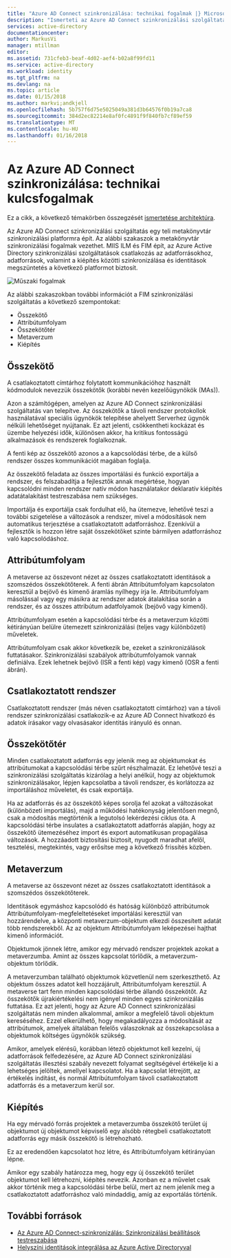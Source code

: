 ```yaml
---
title: "Azure AD Connect szinkronizálása: technikai fogalmak |} Microsoft Docs"
description: "Ismerteti az Azure AD Connect szinkronizálási szolgáltatás műszaki elveit."
services: active-directory
documentationcenter: 
author: MarkusVi
manager: mtillman
editor: 
ms.assetid: 731cfeb3-beaf-4d02-aef4-b02a8f99fd11
ms.service: active-directory
ms.workload: identity
ms.tgt_pltfrm: na
ms.devlang: na
ms.topic: article
ms.date: 01/15/2018
ms.author: markvi;andkjell
ms.openlocfilehash: 5b757f6d75e5025049a381d3b64576f0b19a7ca8
ms.sourcegitcommit: 384d2ec82214e8af0fc4891f9f840fb7cf89ef59
ms.translationtype: MT
ms.contentlocale: hu-HU
ms.lasthandoff: 01/16/2018
---
```

# <a name="azure-ad-connect-sync-technical-concepts"></a>Az Azure AD Connect szinkronizálása: technikai kulcsfogalmak
Ez a cikk, a következő témakörben összegzését [ismertetése architektúra](active-directory-aadconnectsync-technical-concepts.md).

Az Azure AD Connect szinkronizálási szolgáltatás egy teli metakönyvtár szinkronizálási platformra épít.
Az alábbi szakaszok a metakönyvtár szinkronizálási fogalmak vezethet.
MIIS ILM és FIM épít, az Azure Active Directory szinkronizálási szolgáltatások csatlakozás az adatforrásokhoz, adatforrások, valamint a kiépítés közötti szinkronizálása és identitások megszüntetés a következő platformot biztosít.

![Műszaki fogalmak](./media/active-directory-aadconnectsync-technical-concepts/scenario.png)

Az alábbi szakaszokban további információt a FIM szinkronizálási szolgáltatás a következő szempontokat:

* Összekötő
* Attribútumfolyam
* Összekötőtér
* Metaverzum
* Kiépítés

## <a name="connector"></a>Összekötő
A csatlakoztatott címtárhoz folytatott kommunikációhoz használt kódmodulok nevezzük összekötők (korábbi nevén kezelőügynökök (MAs)).

Azon a számítógépen, amelyen az Azure AD Connect szinkronizálási szolgáltatás van telepítve. Az összekötők a távoli rendszer protokollok használatával speciális ügynökök telepítése ahelyett Serverhez ügynök nélküli lehetőséget nyújtanak. Ez azt jelenti, csökkentheti kockázat és üzembe helyezési idők, különösen akkor, ha kritikus fontosságú alkalmazások és rendszerek foglalkoznak.

A fenti kép az összekötő azonos a a kapcsolódási térbe, de a külső rendszer összes kommunikációt magában foglalja.

Az összekötő feladata az összes importálási és funkció exportálja a rendszer, és felszabadítja a fejlesztők annak megértése, hogyan kapcsolódni minden rendszer natív módon használatakor deklaratív kiépítés adatátalakítást testreszabása nem szükséges.

Importálja és exportálja csak fordulhat elő, ha ütemezve, lehetővé teszi a további szigetelése a változások a rendszer, mivel a módosítások nem automatikus terjesztése a csatlakoztatott adatforráshoz. Ezenkívül a fejlesztők is hozzon létre saját összekötőket szinte bármilyen adatforráshoz való kapcsolódáshoz.

## <a name="attribute-flow"></a>Attribútumfolyam
A metaverse az összevont nézet az összes csatlakoztatott identitások a szomszédos összekötőterek. A fenti ábrán Attribútumfolyam kapcsolaton keresztül a bejövő és kimenő áramlás nyílhegy írja le. Attribútumfolyam másolással vagy egy másikra az rendszer adatok átalakítása során a rendszer, és az összes attribútum adatfolyamok (bejövő vagy kimenő).

Attribútumfolyam esetén a kapcsolódási térbe és a metaverzum közötti kétirányúan belülre ütemezett szinkronizálási (teljes vagy különbözeti) műveletek.

Attribútumfolyam csak akkor következik be, ezeket a szinkronizálások futtatásakor. Szinkronizálási szabályok attribútumfolyamok vannak definiálva. Ezek lehetnek bejövő (ISR a fenti kép) vagy kimenő (OSR a fenti ábrán).

## <a name="connected-system"></a>Csatlakoztatott rendszer
Csatlakoztatott rendszer (más néven csatlakoztatott címtárhoz) van a távoli rendszer szinkronizálási csatlakozik-e az Azure AD Connect hivatkozó és adatok írásakor vagy olvasásakor identitás irányuló és onnan.

## <a name="connector-space"></a>Összekötőtér
Minden csatlakoztatott adatforrás egy jelenik meg az objektumokat és attribútumokat a kapcsolódási térbe szűrt részhalmazát.
Ez lehetővé teszi a szinkronizálási szolgáltatás kizárólag a helyi anélkül, hogy az objektumok szinkronizálásakor, lépjen kapcsolatba a távoli rendszer, és korlátozza az importáláshoz műveletet, és csak exportálja.

Ha az adatforrás és az összekötő képes sorolja fel azokat a változásokat (különbözeti importálás), majd a működési hatékonyság jelentősen megnő, csak a módosítás megtörténik a legutolsó lekérdezési ciklus óta. A kapcsolódási térbe insulates a csatlakoztatott adatforrás alapján, hogy az összekötő ütemezéséhez import és export automatikusan propagálása változások. A hozzáadott biztosítási biztosít, nyugodt maradhat afelől, tesztelési, megtekintés, vagy erősítse meg a következő frissítés közben.

## <a name="metaverse"></a>Metaverzum
A metaverse az összevont nézet az összes csatlakoztatott identitások a szomszédos összekötőterek.

Identitások egymáshoz kapcsolódó és hatóság különböző attribútumok Attribútumfolyam-megfeleltetéseket importálási keresztül van hozzárendelve, a központi metaverzum-objektum elkezdi összesített adatát több rendszerekből. Az az objektum Attribútumfolyam leképezései hajthat kimenő információt.

Objektumok jönnek létre, amikor egy mérvadó rendszer projektek azokat a metaverzumba. Amint az összes kapcsolat törlődik, a metaverzum-objektum törlődik.

A metaverzumban található objektumok közvetlenül nem szerkeszthető. Az objektum összes adatot kell hozzájárult, Attribútumfolyam keresztül. A metaverse tart fenn minden kapcsolódási térbe állandó összekötőt. Az összekötők újrakiértékelési nem igényel minden egyes szinkronizálás futtatása. Ez azt jelenti, hogy az Azure AD Connect szinkronizálási szolgáltatás nem minden alkalommal, amikor a megfelelő távoli objektum kereséséhez. Ezzel elkerülhető, hogy megakadályozza a módosítását az attribútumok, amelyek általában felelős válaszoknak az összekapcsolása a objektumok költséges ügynökök szükség.

Amikor, amelyek elérésű, korábban létező objektumot kell kezelni, új adatforrások felfedezésére, az Azure AD Connect szinkronizálási szolgáltatás illesztési szabály nevezett folyamat segítségével értékelje ki a lehetséges jelöltek, amellyel kapcsolatot.
Ha a kapcsolat létrejött, az értékelés indítást, és normál Attribútumfolyam távoli csatlakoztatott adatforrás és a metaverzum kerül sor.

## <a name="provisioning"></a>Kiépítés
Ha egy mérvadó forrás projektek a metaverzumba összekötő terület új objektumot új objektumot képviselő egy alsóbb rétegbeli csatlakoztatott adatforrás egy másik összekötő is létrehozható.

Ez az eredendően kapcsolatot hoz létre, és Attribútumfolyam kétirányúan lépne.

Amikor egy szabály határozza meg, hogy egy új összekötő terület objektumot kell létrehozni, kiépítés nevezik. Azonban ez a művelet csak akkor történik meg a kapcsolódási térbe belül, mert az nem jelenik meg a csatlakoztatott adatforráshoz való mindaddig, amíg az exportálás történik.

## <a name="additional-resources"></a>További források
* [Az Azure AD Connect-szinkronizálás: Szinkronizálási beállítások testreszabása](active-directory-aadconnectsync-whatis.md)
* [Helyszíni identitások integrálása az Azure Active Directoryval](active-directory-aadconnect.md)

<!--Image references-->
[1]: ./media/active-directory-aadsync-technical-concepts/ic750598.png
